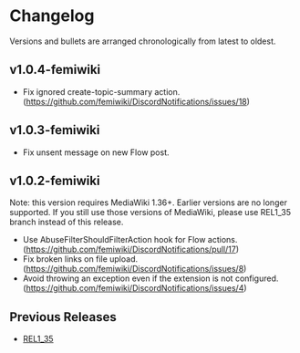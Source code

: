 # Changelog

Versions and bullets are arranged chronologically from latest to oldest.

## v1.0.4-femiwiki

- Fix ignored create-topic-summary action. (https://github.com/femiwiki/DiscordNotifications/issues/18)

## v1.0.3-femiwiki

- Fix unsent message on new Flow post.

## v1.0.2-femiwiki

Note: this version requires MediaWiki 1.36+. Earlier versions are no longer supported.
If you still use those versions of MediaWiki, please use REL1_35 branch instead of this release.

- Use AbuseFilterShouldFilterAction hook for Flow actions. (https://github.com/femiwiki/DiscordNotifications/pull/17)
- Fix broken links on file upload. (https://github.com/femiwiki/DiscordNotifications/issues/8)
- Avoid throwing an exception even if the extension is not configured. (https://github.com/femiwiki/DiscordNotifications/issues/4)

## Previous Releases

- [REL1_35](https://github.com/femiwiki/DiscordNotifications/blob/REL1_35/CHANGELOG.md)
